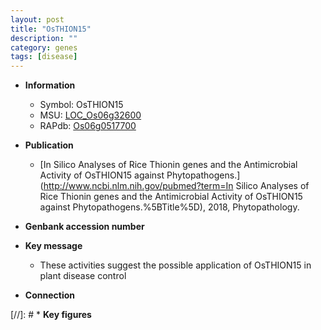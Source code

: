 ```yaml
---
layout: post
title: "OsTHION15"
description: ""
category: genes
tags: [disease]
---
```


* **Information**  
    + Symbol: OsTHION15  
    + MSU: [LOC_Os06g32600](http://rice.uga.edu/cgi-bin/ORF_infopage.cgi?orf=LOC_Os06g32600)  
    + RAPdb: [Os06g0517700](https://rapdb.dna.affrc.go.jp/locus/?name=Os06g0517700)  

* **Publication**  
    + [In Silico Analyses of Rice Thionin genes and the Antimicrobial Activity of OsTHION15 against Phytopathogens.](http://www.ncbi.nlm.nih.gov/pubmed?term=In Silico Analyses of Rice Thionin genes and the Antimicrobial Activity of OsTHION15 against Phytopathogens.%5BTitle%5D), 2018, Phytopathology.

* **Genbank accession number**  

* **Key message**  
    + These activities suggest the possible application of OsTHION15 in plant disease control

* **Connection**  

[//]: # * **Key figures**  


